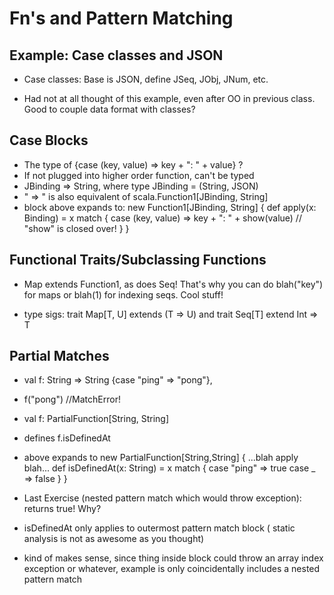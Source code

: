 # Fn's and Pattern Matching

## Example: Case classes and JSON

* Case classes: Base is JSON, define JSeq, JObj, JNum, etc.

* Had not at all thought of this example, even after OO in previous class. Good to couple data format with classes?

## Case Blocks

* The type of {case (key, value) => key + ": " + value} ?
* If not plugged into higher order function, can't be typed
* JBinding => String, where type JBinding = (String, JSON)
*   "      =>   "  is also equivalent of scala.Function1[JBinding, String]
* block above expands to:
    new Function1[JBinding, String] {
        def apply(x: Binding) = x match {
            case (key, value) => key + ": " + show(value)
                                    // "show" is closed over!
        }
    }

## Functional Traits/Subclassing Functions

* Map extends Function1, as does Seq! That's why you can do blah("key") for maps or blah(1) for indexing seqs. Cool stuff!

* type sigs: trait Map[T, U] extends (T => U) and trait Seq[T] extend Int => T

## Partial Matches

* val f: String => String {case "ping" => "pong"},
* f("pong") //MatchError!
* val f: PartialFunction[String, String]
* defines f.isDefinedAt
* above expands to
    new PartialFunction[String,String] {
        ...blah apply blah...
        def isDefinedAt(x: String) = x match {
            case "ping" => true
            case _ => false
        }
    }

* Last Exercise (nested pattern match which would throw exception): returns true! Why?
* isDefinedAt only applies to outermost pattern match block ( static analysis is  not as awesome as you thought)
* kind of makes sense, since thing inside block could throw an array index exception or whatever, example is only coincidentally includes a nested pattern match
